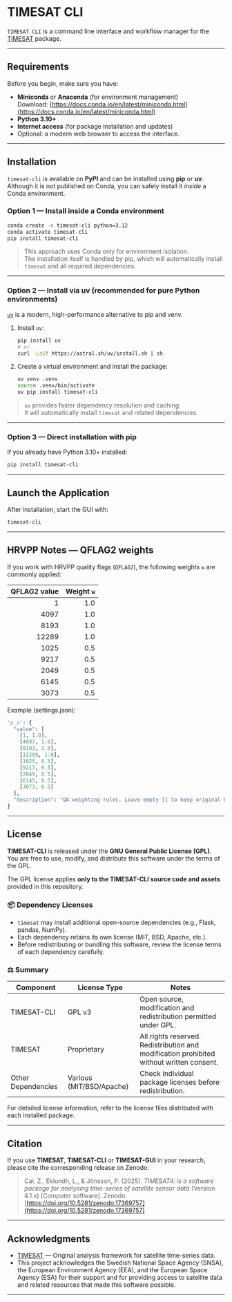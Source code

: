 # TIMESAT CLI

`TIMESAT CLI` is a command line interface and workflow manager for the [TIMESAT](https://pypi.org/project/timesat/) package.  

---

## Requirements

Before you begin, make sure you have:

- **Miniconda** or **Anaconda** (for environment management)  
  Download: [https://docs.conda.io/en/latest/miniconda.html](https://docs.conda.io/en/latest/miniconda.html)
- **Python 3.10+**
- **Internet access** (for package installation and updates)
- Optional: a modern web browser to access the interface.

---

## Installation

`timesat-cli` is available on **PyPI** and can be installed using **pip** or **uv**.  
Although it is not published on Conda, you can safely install it *inside* a Conda environment.

### Option 1 — Install inside a Conda environment

```bash
conda create -n timesat-cli python=3.12
conda activate timesat-cli
pip install timesat-cli
```

> This approach uses Conda only for environment isolation.  
> The installation itself is handled by pip, which will automatically install `timesat` and all required dependencies.

---

### Option 2 — Install via uv (recommended for pure Python environments)

[`uv`](https://github.com/astral-sh/uv) is a modern, high-performance alternative to pip and venv.

1. Install `uv`:

   ```bash
   pip install uv
   # or
   curl -LsSf https://astral.sh/uv/install.sh | sh
   ```

2. Create a virtual environment and install the package:

   ```bash
   uv venv .venv
   source .venv/bin/activate
   uv pip install timesat-cli
   ```

> `uv` provides faster dependency resolution and caching.  
> It will automatically install `timesat` and related dependencies.

---

### Option 3 — Direct installation with pip

If you already have Python 3.10+ installed:

```bash
pip install timesat-cli
```

---

## Launch the Application

After installation, start the GUI with:

```bash
timesat-cli
```

---

## HRVPP Notes — QFLAG2 weights
If you work with HRVPP quality flags (`QFLAG2`), the following weights `w` are commonly applied:

| QFLAG2 value | Weight `w` |
|---:|---:|
| 1     | 1.0 |
| 4097  | 1.0 |
| 8193  | 1.0 |
| 12289 | 1.0 |
| 1025  | 0.5 |
| 9217  | 0.5 |
| 2049  | 0.5 |
| 6145  | 0.5 |
| 3073  | 0.5 |

Example (settings.json):

```python
"p_a": {
  "value": [
    [1, 1.0],
    [4097, 1.0],
    [8193, 1.0],
    [12289, 1.0],
    [1025, 0.5],
    [9217, 0.5],
    [2049, 0.5],
    [6145, 0.5],
    [3073, 0.5]
  ],
  "description": "QA weighting rules. Leave empty [] to keep original QA values. Use [qa_value, weight] for exact matches or [min, max, weight] for ranges."
}
```

---

## License

**TIMESAT-CLI** is released under the **GNU General Public License (GPL)**.  
You are free to use, modify, and distribute this software under the terms of the GPL.

The GPL license applies **only to the TIMESAT-CLI source code and assets** provided in this repository.

### 📦 Dependency Licenses

- `timesat` may install additional open-source dependencies (e.g., Flask, pandas, NumPy).  
- Each dependency retains its own license (MIT, BSD, Apache, etc.).  
- Before redistributing or bundling this software, review the license terms of each dependency carefully.

### ⚖️ Summary

| Component        | License Type | Notes |
|------------------|--------------|-------|
| TIMESAT-CLI      | GPL v3       | Open source, modification and redistribution permitted under GPL. |
| TIMESAT          | Proprietary  | All rights reserved. Redistribution and modification prohibited without written consent. |
| Other Dependencies | Various (MIT/BSD/Apache) | Check individual package licenses before redistribution. |

For detailed license information, refer to the license files distributed with each installed package.

---

## Citation

If you use **TIMESAT**, **TIMESAT-CLI** or **TIMESAT-GUI** in your research, please cite the corresponding release on Zenodo:

> Cai, Z., Eklundh, L., & Jönsson, P. (2025). *TIMESAT4:  is a software package for analysing time-series of satellite sensor data* (Version 4.1.x) [Computer software]. Zenodo.   
> [https://doi.org/10.5281/zenodo.17369757](https://doi.org/10.5281/zenodo.17369757)

---

## Acknowledgments

- [TIMESAT](https://www.nateko.lu.se/TIMESAT) — Original analysis framework for satellite time-series data.  
- This project acknowledges the Swedish National Space Agency (SNSA), the European Environment Agency (EEA), and the European Space Agency (ESA) for their support and for providing access to satellite data and related resources that made this software possible.

---

